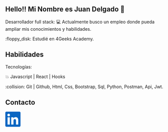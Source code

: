 ## Hello!! Mi Nombre es Juan Delgado :wave:

Desarrollador full stack:
:computer: Actualmente busco un empleo donde pueda ampliar mis conocimientos y habilidades.
<tr>
:floppy_disk: Estudié en 4Geeks Academy.

## Habilidades

Tecnologías:

:collision: Javascript | React | Hooks 
<tr>
:collision: Git | Github,
<tr>
Html,
<tr>
Css,
<tr>
Bootstrap,
<tr>
Sql,
<tr>
Python,
<tr>
Postman,
<tr>
Api,
<tr>
Jwt.

## Contacto
  <p align="left">
  
  <a href="https://www.linkedin.com/in/juandelgadop/"><img alt="LinkedIn" title="LinkedIn" height="48" width="48" src="img/linkedin.svg"></a>
</p>


  
